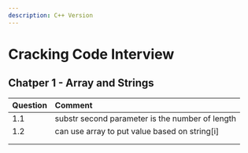 ```yaml
---
description: C++ Version
---
```


# Cracking Code Interview

## Chatper 1 - Array and Strings

| Question | Comment |
| :--- | :--- |
| 1.1 | substr second parameter is the number of length |
| 1.2 | can use array to put value based on string\[i\] |
|  |  |
|  |  |

